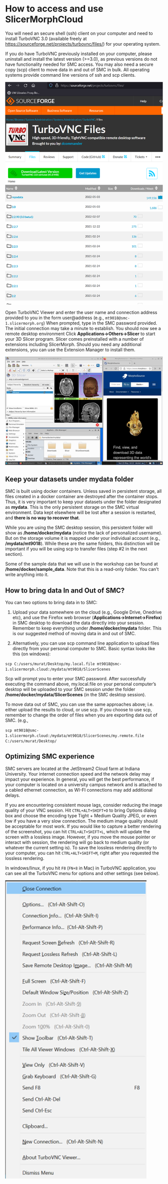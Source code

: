 # How to access and use SlicerMorphCloud

You will need an secure shell (ssh) client on your computer and need to install TurboVNC 3.0 (available freely at https://sourceforge.net/projects/turbovnc/files/) for your operating system. 

If you do have TurboVNC previously installed on your computer, please uninstall and install the latest version (>=3.0), as previous versions do not have functionality needed for SMC access. You may also need a secure copy (scp) client to move data in and out of SMC in bulk. All operating systems provide command line versions of ssh and scp clients. 

<img src="./tvnc1.png">

Open TurboVNC Viewer and enter the user name and connection address provided to you in the form user@address (e.g., `mt9018@smc-1.slicermorph.org`)
When prompted, type in the SMC password provided. The initial connection may take a minute to establish. You should now see a remote desktop environment
Click **Applications->Others->Slicer** to start your 3D Slicer program. Slicer comes preinstalled with a number of extensions including SlicerMorph. Should you need any additional extensions, you can use the Extension Manager to install them.

<img src="./tvnc3.png">

## Keep your datasets under mydata folder
SMC is built using docker containers. Unless saved in persistent storage, all files created in a docker container are destroyed after the container stops. Thus, it is very important to keep your datasets under the folder designated as **mydata**. This is the only persistent storage on the SMC virtual environment. Data kept elsewhere will be lost after a session is restarted, and **there is no way to recover that**. 

While you are using the SMC desktop session, this persistent folder will show as **/home/docker/mydata** (notice the lack of personalized username). But on the storage volume it is mapped under your individual account (e.g., **/mydata/mt9018**). While these are the same folders, this distinction will be important if you will be using scp to transfer files (step #2 in the next section).  

Some of the sample data that we will use in the workshop can be found at **/home/docker/sample_data**. Note that this is a read-only folder. You can't write anything into it.

## How to bring data In and Out of SMC?

You can two options to bring data in to SMC:
1. Upload your data somewhere on the cloud (e.g., Google Drive, Onedrive etc), and use the Firefox web browser (**Applications->Internet->Firefox**) in SMC desktop to download the data directly into your session. Remember to keep everything under **/home/docker/mydata** folder. This is our suggested method of moving data in and out of SMC.

2. Alternatively, you can use scp command line application to upload files directly from your personal computer to SMC. Basic syntax looks like this (on windows):

`scp C:/users/murat/Desktop/my.local.file mt9018@smc-1.slicermorph.cloud:/mydata/mt9018/SlicerScenes`

Scp will prompt you to enter your SMC password. After successfully executing the command above, my.local.file on your personal computer’s desktop will be uploaded to your SMC session under the folder **/home/docker/mydata/SlicerScenes** (in the SMC desktop session).

To move data out of SMC, you can use the same approaches above; i.e. either upload the results to cloud, or use scp. If you choose to use scp, remember to change the order of files when you are exporting data out of SMC. (e.g.,
  
`scp mt9018@smc-1.slicermorph.cloud:/mydata/mt9018/SlicerScenes/my.remote.file C:/users/murat/Desktop/`


## Optimizing SMC experience

SMC servers are located at the JetStream2 Cloud farm at Indiana University. Your internet connection speed and the network delay may impact your experience. In general, you will get the best performance, if your computer is located on a university campus network and is attached to a cabled ethernet connection, as WI-FI connections may add additional delays. 

If you are encountering consistent mouse lags, consider reducing the image quality of your VNC session. Hit `CTRL+ALT+SHIFT+O` to bring Options dialog box and choose the encoding type Tight + Medium Quality JPEG, or even low if you have a very slow connection. The medium image quality should be acceptable for most work. If you would like to capture a better rendering of the screenshot, you can hit `CTRL+ALT+SHIFT+L`, which will update the screen with a lossless image. However, if you move the mouse pointer or interact with session, the rendering will go back to medium quality (or whatever the current setting is). To save the lossless rendering directly to your computer, you can hit `CTRL+ALT+SHIFT+M`, right after you requested the lossless rendering.  

In windows/linux, if you hit `F8` (`FN+8` in Mac) in TurboVNC application, you can see all the TurboVNC menu for options and other settings  (see below). 

<img src="./tvnc2.png">
